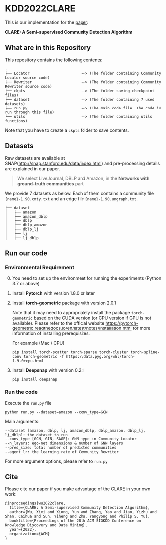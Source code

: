 # KDD2022CLARE


This is our implementation for the [paper](https://dl.acm.org/doi/10.1145/3534678.3539370):

**CLARE: A Semi-supervised Community Detection Algorithm**




## What are in this Repository

This repository contains the following contents:

```
.
├── Locator                       --> (The folder containing Community Locator source code)
├── Rewriter                      --> (The folder containing Community Rewriter source code)
├── ckpts                         --> (The folder saving checkpoint files)
├── dataset                       --> (The folder containing 7 used datasets)
├── run.py                        --> (The main code file. The code is run through this file)
└── utils                         --> (The folder containing utils functions)

```
Note that you have to create a `ckpts` folder to save contents.



## Datasets

Raw datasets are available at SNAP(http://snap.stanford.edu/data/index.html) and pre-processing details are explained in our paper.

> We select LiveJournal, DBLP and Amazon, in the **Networks with ground-truth communities** part.



We provide 7 datasets as below. Each of them contains a community file `{name}-1.90.cmty.txt` and an edge file `{name}-1.90.ungraph.txt`.

```
├── dataset
│   ├── amazon
│   ├── amazon_dblp
│   ├── dblp
│   ├── dblp_amazon
│   ├── dblp_lj
│   ├── lj
│   ├── lj_dblp
```





## Run our code

### Environmental Requirement

0. You need to set up the environment for running the experiments (Python 3.7 or above)

1. Install **Pytorch** with version 1.8.0 or later

2.  Install **torch-geometric** package with version 2.0.1

    Note that it may need to appropriately install the package `torch-geometric` based on the CUDA version (or CPU version if GPU is not available). Please refer to the official website https://pytorch-geometric.readthedocs.io/en/latest/notes/installation.html for more information of installing prerequisites.

    For example (Mac / CPU)

    ```
    pip install torch-scatter torch-sparse torch-cluster torch-spline-conv torch-geometric -f https://data.pyg.org/whl/torch-1.9.0+cpu.html
    ```

3. Install **Deepsnap** with version 0.2.1

   ```
   pip install deepsnap
   ```



### Run the code

Execute the `run.py` file

```
python run.py --dataset=amazon --conv_type=GCN 
```

Main arguments:

```
--dataset [amazon, dblp, lj, amazon_dblp, dblp_amazon, dblp_lj, lj_dblp]: the dataset to run
--conv_type [GCN, GIN, SAGE]: GNN type in Community Locator
--n_layers: ego-net dimensions & number of GNN layers
--pred_size: total number of predicted communities
--agent_lr: the learning rate of Community Rewriter
```

  For more argument options, please refer to `run.py`
  
  
  
  
  
## Cite
Please cite our paper if you make advantage of the CLARE in your own work:

```
@inproceedings{wu2022clare,
  title={CLARE: A Semi-supervised Community Detection Algorithm},
  author={Wu, Xixi and Xiong, Yun and Zhang, Yao and Jiao, Yizhu and Shan, Caihua and Sun, Yiheng and Zhu, Yangyong and Philip S. Yu},
  booktitle={Proceedings of the 28th ACM SIGKDD Conference on Knowledge Discovery and Data Mining},
  year={2022},
  organization={ACM}
}
```
